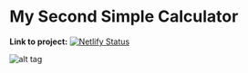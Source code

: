 # My Second Simple Calculator


**Link to project:** 
[![Netlify Status](https://api.netlify.com/api/v1/badges/32c895df-49d2-4bc7-83c5-b29d60d54228/deploy-status)](https://app.netlify.com/sites/calculatorpart2/deploys)

![alt tag](https://user-images.githubusercontent.com/107163260/174468444-201906a8-7570-4fcf-9d62-27ed86c097bf.png)
<!-- <img width="317" alt="calculator image " src="https://user-images.githubusercontent.com/107163260/174468444-201906a8-7570-4fcf-9d62-27ed86c097bf.png"> -->
